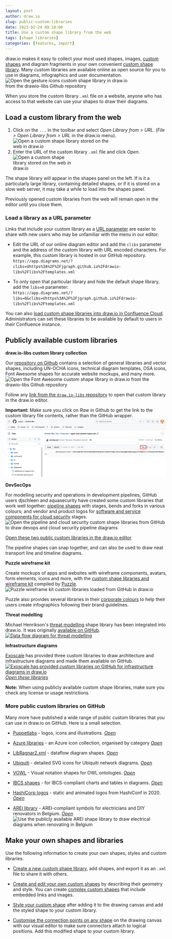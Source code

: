 ```yaml
---
layout: post
author: draw.io
slug: public-custom-libraries
date: 2023-02-24 09:10:00
title: Use a custom shape library from the web
tags: [shape libraries]
categories: [features, import]
---
```


draw.io makes it easy to collect your most used shapes, images, [custom shapes](/doc/faq/custom-shapes.html) and diagram fragments in your own convenient [custom shape library](/blog/custom-libraries.html). Many custom libraries are available online as open source for you to use in diagrams, infographics and user documentation.
<br /><img src="/assets/img/blog/gesture-icons-custom-library-example.png" style="width=100%;max-width:400px;height:auto;" alt="Open the gesture icons custom shape library in draw.io from the drawio-libs Github repository">

When you store the custom library ``.xml`` file on a website, anyone who has access to that website can use your shapes to draw their diagrams.

## Load a custom library from the web

1. Click on the ``...`` in the toolbar and select _Open Library from > URL_. (_File > Open Library from > URL_ in the draw.io menu).
<br /><img src="/assets/img/blog/simple-moden-open-shape-library-url.png" style="width=100%;max-width:300px;height:auto;" alt="Open a custom shape library stored on the web in draw.io">
2. Enter the URL of the custom library ``.xml`` file and click _Open_.
<br /><img src="/assets/img/blog/open-shape-library-url.png" style="width=100%;max-width:200px;height:auto;" alt="Open a custom shape library stored on the web in draw.io">

The shape library will appear in the shapes panel on the left. If is it a particularly large library, containing detailed shapes, or if it is stored on a slow web server, it may take a while to load into the shapes panel.

Previously opened custom libraries from the web will remain open in the editor until you close them.

### Load a library as a URL parameter

Links that include your custom library as a [URL parameter](/doc/faq/supported-url-parameters.html) are easier to share with new users who may be unfamiliar with the menu in our editor. 

* Edit the URL of our online diagram editor and add the ``clibs`` parameter and the address of the custom library with URL encoded characters. For example, this custom library is hosted in our GitHub repository.
<br />``https://app.diagrams.net/?clibs=Uhttps%3A%2F%2Fjgraph.github.io%2Fdrawio-libs%2Flibs%2Ftemplates.xml``

* To only open that particular library and hide the default shape library, add the ``libs=0`` parameter:
<br />``https://app.diagrams.net/?libs=0&clibs=Uhttps%3A%2F%2Fjgraph.github.io%2Fdrawio-libs%2Flibs%2Ftemplates.xml``

You can also [load custom shape libraries into draw.io in Confluence Cloud](/doc/faq/custom-libraries-confluence-cloud.html). Administrators can set these libraries to be available by default to users in their Confluence instance.

## Publicly available custom libraries

**draw.io-libs custom library collection**

Our [repository on Github](https://github.com/jgraph/drawio-libs) contains a selection of general libraries and vector shapes, including UN-OCHA icons, technical diagram templates, OSA icons, Font Awesome shapes for accurate website mockups, and many more. 
<br /><img src="/assets/img/blog/font-awesome-shape-library-example.png" style="width=100%;max-width:500px;height:auto;" alt="Open the Font Awesome custom shape library in draw.io from the drawio-libs Github repository">

Follow any [link from the ``draw.io-libs`` repository](https://github.com/jgraph/drawio-libs) to open that custom library in the draw.io editor.

**Important:** Make sure you click on _Raw_ in Github to get the link to the custom library file contents, rather than the GitHub wrapper. 
<br /><img src="/assets/img/blog/custom-libraries-github-raw.png" style="width=100%;max-width:500px;height:auto;" alt="Click on Raw to see the custom library file contents and use this URL to open the library in draw.io">

**DevSecOps**

For modelling security and operations in development pipelines, GitHub users djschleen and aquasecurity have created some custom libraries that work well together: [pipeline shapes](https://github.com/djschleen/devsecops-architecture-tools) with stages, bends and forks in various colours; and vendor and product logos for [software and service components for cloud security](https://github.com/aquasecurity/cloudsec-icons) stages.
<br /><img src="/assets/img/blog/pipeline-custom-library-example.png" style="width=100%;max-width:500px;height:auto;" alt="Open the pipeline and cloud security custom shape libraries from GitHub to draw devops and cloud security pipeline diagrams">

[Open these two public custom libraries in the draw.io editor](https://app.diagrams.net/?splash=0&clibs=Uhttps%3A%2F%2Fraw.githubusercontent.com%2Fdjschleen%2Fdevsecops-architecture-tools%2Fmain%2Fdrawio%2Flibraries%2Fpipeline-shapes.xml;Uhttps%3A%2F%2Fgithub.com%2Faquasecurity%2Fcloudsec-icons%2Freleases%2Flatest%2Fdownload%2Fdraw.io.xml)

The pipeline shapes can snap together, and can also be used to draw neat transport line and timeline diagrams.

**Puzzle wireframe kit**

Create mockups of apps and websites with wireframe components, avatars, form elements, icons and more, with the [custom shape libraries and wireframe kit](https://app.diagrams.net/?splash=0&clibs=Uhttps%3A%2F%2Fraw.githubusercontent.com%2Fpuzzle%2Fwireframe-kit%2Fmaster%2Flibraries%2F07_Typography_v0-1.xml;Uhttps%3A%2F%2Fraw.githubusercontent.com%2Fpuzzle%2Fwireframe-kit%2Fmaster%2Flibraries%2F06_Colors_v0-1.xml;Uhttps%3A%2F%2Fraw.githubusercontent.com%2Fpuzzle%2Fwireframe-kit%2Fmaster%2Flibraries%2F05_Avatars_v0-1.xml;Uhttps%3A%2F%2Fraw.githubusercontent.com%2Fpuzzle%2Fwireframe-kit%2Fmaster%2Flibraries%2F04_Icons_v0-1.xml;Uhttps%3A%2F%2Fraw.githubusercontent.com%2Fpuzzle%2Fwireframe-kit%2Fmaster%2Flibraries%2F03_Navigation_v0-1.xml;Uhttps%3A%2F%2Fraw.githubusercontent.com%2Fpuzzle%2Fwireframe-kit%2Fmaster%2Flibraries%2F02_Elements_Placeholders_v0-1.xml;Uhttps://raw.githubusercontent.com/puzzle/wireframe-kit/master/libraries/02_Elements_Forms_v0-1.xml;Uhttps%3A%2F%2Fraw.githubusercontent.com%2Fpuzzle%2Fwireframe-kit%2Fmaster%2Flibraries%2F02_Elements_Feedback_Notification_Toasts_Dialog_v0-1.xml;Uhttps%3A%2F%2Fraw.githubusercontent.com%2Fpuzzle%2Fwireframe-kit%2Fmaster%2Flibraries%2F02_Elements_Cards_v0-1.xml;Uhttps%3A%2F%2Fraw.githubusercontent.com%2Fpuzzle%2Fwireframe-kit%2Fmaster%2Flibraries%2F02_Elements_Buttons_v0-1.xml;Uhttps%3A%2F%2Fraw.githubusercontent.com%2Fpuzzle%2Fwireframe-kit%2Fmaster%2Flibraries%2F01_Devices_v0-1.xml%20;Uhttps%3A%2F%2Fraw.githubusercontent.com%2Fpuzzle%2Fwireframe-kit%2Fmaster%2Flibraries%2F00_Views_v0-1.xml&title=#Uhttps%3A%2F%2Fraw.githubusercontent.com%2Fpuzzle%2Fwireframe-kit%2Fmaster%2FPuzzle-Wireframe-Kit.xml)
 compiled by [Puzzle](https://github.com/puzzle/wireframe-kit). 
<br /><img src="/assets/img/blog/puzzle-wireframe-kit-custom-libraries-example.png" style="width=100%;max-width:500px;height:auto;" alt="Puzzle wireframe kit custom libraries loaded from GitHub in draw.io">


Puzzle also provides several libraries in their [corporate colours](https://app.diagrams.net/?splash=0&clibs=Uhttps://raw.githubusercontent.com/puzzle/wireframe-kit/master/libraries/puzzle-brand-libraries/03_Puzzle-Infographic_v0-1.xml;Uhttps://raw.githubusercontent.com/puzzle/wireframe-kit/master/libraries/puzzle-brand-libraries/01_Puzzle-Colors-Fonts_v0-1.xml;Uhttps://raw.githubusercontent.com/puzzle/wireframe-kit/master/libraries/puzzle-brand-libraries/02_Puzzle-Logos-Icons_v0-1.xml) to help their users create infographics following their brand guidelines. 

**Threat modelling**

Michael Henrikson's [threat modelling](/blog/threat-modelling.html) shape library has been integrated into draw.io. It was originally [available on GitHub](https://github.com/michenriksen/drawio-threatmodeling). 
<br />[<img src="/assets/img/blog/threat-modeling-data-flow-example.png" style="width=100%;max-width:500px;height:auto;" alt="Data flow diagram for threat modelling">](https://app.diagrams.net/?splash=0&clibs=Uhttps%3A%2F%2Fraw.githubusercontent.com%2Fmichenriksen%2Fdrawio-threatmodeling%2Fmaster%2Fattack-tree.xml;Uhttps%3A%2F%2Fraw.githubusercontent.com%2Fmichenriksen%2Fdrawio-threatmodeling%2Fmaster%2Fdfd.xml&title=#Uhttps%3A%2F%2Fraw.githubusercontent.com%2Fjgraph%2Fdrawio-diagrams%2Fdev%2Fblog%2Fthreat-modelling.drawio)

**Infrastructure diagrams**

[Exoscale](https://github.com/exoscale/drawio-library) has provided three custom libraries to draw architecture and infrastructure diagrams and made them available on GitHub. 
<br />[<img src="/assets/img/blog/exoscale-custom-library-example.png" style="width=100%;max-width:500px;height:auto;" alt="Exoscale has provided custom libraries on GitHub for infrastructure diagrams in draw.io"><br />_Open these libraries_](https://app.diagrams.net/?splash=0&clibs=Uhttps%3A%2F%2Fraw.githubusercontent.com%2Fexoscale%2Fdrawio-library%2Fmain%2Fexoscale.xml;Uhttps%3A%2F%2Fraw.githubusercontent.com%2Fexoscale%2Fdrawio-library%2Fmain%2Fexoscale_com.xml;Uhttps%3A%2F%2Fraw.githubusercontent.com%2Fexoscale%2Fdrawio-library%2Fmain%2Fexoscale_ext.xml)

**Note:** When using publicly available custom shape libraries, make sure you check any license or usage restrictions. 


### More public custom libraries on GitHub

Many more have published a wide range of public custom libraries that you can use in draw.io on GitHub. Here is a small selection.

* [Puppetlabs](https://github.com/puppetlabs/diagrams-net-libraries) - logos, icons and illustrations. [_Open_](https://app.diagrams.net/?splash=0&clibs=Uhttps%3A%2F%2Fraw.githubusercontent.com%2Fpuppetlabs%2Fdiagrams-net-libraries%2Fmain%2Flogos.xml;Uhttps%3A%2F%2Fraw.githubusercontent.com%2Fpuppetlabs%2Fdiagrams-net-libraries%2Fmain%2Fillustrations.xml;Uhttps%3A%2F%2Fraw.githubusercontent.com%2Fpuppetlabs%2Fdiagrams-net-libraries%2Fmain%2Ficons.xml)

* [Azure libraries](https://github.com/pacodelacruz/diagrams-net-azure-libraries) - an Azure icon collection, organised by category [_Open_](https://app.diagrams.net/?splash=0&clibs=Uhttps%3A%2F%2Fraw.githubusercontent.com%2Fpacodelacruz%2Fdiagrams-net-azure-libraries%2Fmaster%2FAzure-Analytics.xml;Uhttps%3A%2F%2Fraw.githubusercontent.com%2Fpacodelacruz%2Fdiagrams-net-azure-libraries%2Fmaster%2FAzure-Blockchain.xml;Uhttps%3A%2F%2Fraw.githubusercontent.com%2Fpacodelacruz%2Fdiagrams-net-azure-libraries%2Fmaster%2FAzure-Compute.xml;Uhttps%3A%2F%2Fraw.githubusercontent.com%2Fpacodelacruz%2Fdiagrams-net-azure-libraries%2Fmaster%2FAzure-Containers.xml;Uhttps%3A%2F%2Fraw.githubusercontent.com%2Fpacodelacruz%2Fdiagrams-net-azure-libraries%2Fmaster%2FAzure-Databases.xml;Uhttps%3A%2F%2Fraw.githubusercontent.com%2Fpacodelacruz%2Fdiagrams-net-azure-libraries%2Fmaster%2FAzure-DevOps.xml;Uhttps%3A%2F%2Fraw.githubusercontent.com%2Fpacodelacruz%2Fdiagrams-net-azure-libraries%2Fmaster%2FAzure-Favorites.xml.xml;Uhttps%3A%2F%2Fraw.githubusercontent.com%2Fpacodelacruz%2Fdiagrams-net-azure-libraries%2Fmaster%2FAzure-General.xml;Uhttps%3A%2F%2Fraw.githubusercontent.com%2Fpacodelacruz%2Fdiagrams-net-azure-libraries%2Fmaster%2FAzure-Identity.xml;Uhttps%3A%2F%2Fraw.githubusercontent.com%2Fpacodelacruz%2Fdiagrams-net-azure-libraries%2Fmaster%2FAzure-Integration.xml;Uhttps%3A%2F%2Fraw.githubusercontent.com%2Fpacodelacruz%2Fdiagrams-net-azure-libraries%2Fmaster%2FAzure-Intune.xml;Uhttps%3A%2F%2Fraw.githubusercontent.com%2Fpacodelacruz%2Fdiagrams-net-azure-libraries%2Fmaster%2FAzure-IoT.xml;Uhttps%3A%2F%2Fraw.githubusercontent.com%2Fpacodelacruz%2Fdiagrams-net-azure-libraries%2Fmaster%2FAzure-Machine-Learning.xml;Uhttps%3A%2F%2Fraw.githubusercontent.com%2Fpacodelacruz%2Fdiagrams-net-azure-libraries%2Fmaster%2FAzure-Manage.xml;Uhttps%3A%2F%2Fraw.githubusercontent.com%2Fpacodelacruz%2Fdiagrams-net-azure-libraries%2Fmaster%2FAzure-Migrate.xml;Uhttps%3A%2F%2Fraw.githubusercontent.com%2Fpacodelacruz%2Fdiagrams-net-azure-libraries%2Fmaster%2FAzure-Miscellaneous.xml;Uhttps%3A%2F%2Fraw.githubusercontent.com%2Fpacodelacruz%2Fdiagrams-net-azure-libraries%2Fmaster%2FAzure-Networking.xml;Uhttps%3A%2F%2Fraw.githubusercontent.com%2Fpacodelacruz%2Fdiagrams-net-azure-libraries%2Fmaster%2FAzure-Security.xml;Uhttps%3A%2F%2Fraw.githubusercontent.com%2Fpacodelacruz%2Fdiagrams-net-azure-libraries%2Fmaster%2FAzure-Stack.xml;Uhttps%3A%2F%2Fraw.githubusercontent.com%2Fpacodelacruz%2Fdiagrams-net-azure-libraries%2Fmaster%2FAzure-Storage.xml;Uhttps%3A%2F%2Fraw.githubusercontent.com%2Fpacodelacruz%2Fdiagrams-net-azure-libraries%2Fmaster%2FAzure-Web.xml;Uhttps%3A%2F%2Fraw.githubusercontent.com%2Fpacodelacruz%2Fdiagrams-net-azure-libraries%2Fmaster%2FCommands.xml;Uhttps%3A%2F%2Fraw.githubusercontent.com%2Fpacodelacruz%2Fdiagrams-net-azure-libraries%2Fmaster%2FLogos.xml;Uhttps%3A%2F%2Fraw.githubusercontent.com%2Fpacodelacruz%2Fdiagrams-net-azure-libraries%2Fmaster%2FEnterprise.xml;)

* [LibRagnar2.xml](https://github.com/rlodbrok/draw.io-repo) - dataflow diagram shapes. [_Open_](https://app.diagrams.net/?splash=0&clibs=Uhttps%3A%2F%2Fraw.githubusercontent.com%2Frlodbrok%2Fdraw.io%2Fmaster%2FLibRagnar2.xml)

* [Ubiquiti](https://github.com/donhector/ubiquiti-drawio) - detailed SVG icons for Ubiquiti network diagrams. [_Open_](https://app.diagrams.net/?splash=0&clibs=Uhttps%3A%2F%2Fraw.githubusercontent.com%2Fdonhector%2Fubiquiti-drawio%2Fmain%2FUbiquiti.xml)

* [VOWL](https://github.com/KMax/draw.io-vowl/) - Visual notation shapes for OWL ontologies. [_Open_](https://app.diagrams.net/?splash=0&clibs=Uhttps%3A%2F%2Fraw.githubusercontent.com%2FKMax%2Fdraw.io-vowl%2Fmaster%2FVOWL)

* [IBCS shapes](https://github.com/bino-bi/IBCS-Shapes) - for IBCS-compliant charts and tables in diagrams. [_Open_](https://app.diagrams.net/?splash=0&clibs=Uhttps%3A%2F%2Fraw.githubusercontent.com%2Fbino-bi%2FIBCS-Shapes%2Fmaster%2FIBCS-1.1.xml)

* [HashiCorp logos](https://github.com/dwp/hashicorp-draw-io) - static and animated logos from HashiConf in 2020. [_Open_](https://app.diagrams.net/?splash=0&clibs=Uhttps%3A%2F%2Fraw.githubusercontent.com%2Fdwp%2Fhashicorp-draw-io%2Fmaster%2Fhashicorp-draw-io.xml;Uhttps%3A%2F%2Fraw.githubusercontent.com%2Fdwp%2Fhashicorp-draw-io%2Fmaster%2Fhashicorp-fancy-draw-io.xml)

* [AREI library](https://github.com/Sitebase/drawio-arei-library) - AREI-compliant symbols for electricians and DIY renovators in Belgium. [_Open_](https://app.diagrams.net/?splash=0&clibs=Uhttps%3A%2F%2Fraw.githubusercontent.com%2FSitebase%2Fdrawio-arei-library%2Fmain%2FAREI)
<br /><img src="/assets/img/blog/custom-library-arei-example.png" style="width=100%;max-width:500px;height:auto;" alt="Use the publicly available AREI shape library to draw electrical diagrams when renovating in Belgium">

## Make your own shapes and libraries

Use the following information to create your own shapes, styles and custom libraries.

* [Create a new custom shape library](/blog/custom-libraries.html), add shapes, and export it as an ``.xml`` file to share it with others. 

* [Create and edit your own custom shapes](/doc/faq/custom-shapes.html) by describing their geometry and style. You can create [complex custom shapes](/doc/faq/shape-complex-create-edit.html) that include embedded links and images.

* [Style your custom shape](/doc/faq/shape-styles.html) after adding it to the drawing canvas and add the styled shape to your custom library.

* [Customise the connection points on any shape](/doc/faq/shape-connection-points-customise.html) on the drawing canvas with our visual editor to make sure connectors attach to logical positions. Add this modified shape to your custom library.
